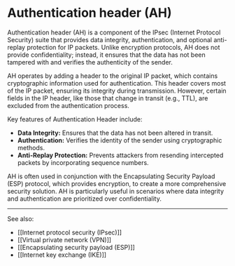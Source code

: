 
# Authentication header (AH)

Authentication header (AH) is a component of the IPsec (Internet Protocol Security) suite that provides data integrity, authentication, and optional anti-replay protection for IP packets. Unlike encryption protocols, AH does not provide confidentiality; instead, it ensures that the data has not been tampered with and verifies the authenticity of the sender.

AH operates by adding a header to the original IP packet, which contains cryptographic information used for authentication. This header covers most of the IP packet, ensuring its integrity during transmission. However, certain fields in the IP header, like those that change in transit (e.g., TTL), are excluded from the authentication process.

Key features of Authentication Header include:

- **Data Integrity:** Ensures that the data has not been altered in transit.
- **Authentication:** Verifies the identity of the sender using cryptographic methods.
- **Anti-Replay Protection:** Prevents attackers from resending intercepted packets by incorporating sequence numbers.

AH is often used in conjunction with the Encapsulating Security Payload (ESP) protocol, which provides encryption, to create a more comprehensive security solution. AH is particularly useful in scenarios where data integrity and authentication are prioritized over confidentiality.

---

See also:

- [[Internet protocol security (IPsec)]]
- [[Virtual private network (VPN)]]
- [[Encapsulating security payload (ESP)]]
- [[Internet key exchange (IKE)]]